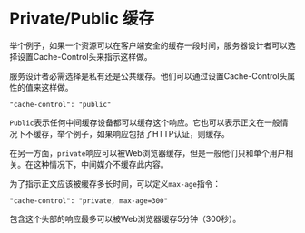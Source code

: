 # Private/Public 缓存

举个例子，如果一个资源可以在客户端安全的缓存一段时间，服务器设计者可以选择设置Cache-Control头来指示这样做。

服务设计者必需选择是私有还是公共缓存。他们可以通过设置Cache-Control头属性的值来这样做。
```
"cache-control": "public"
```

`Public`表示任何中间缓存设备都可以缓存这个响应。它也可以表示正文在一般情况下不缓存，举个例子，如果响应包括了HTTP认证，则缓存。

在另一方面，`private`响应可以被Web浏览器缓存，但是一般他们只和单个用户相关。在这种情况下，中间媒介不缓存此内容。

为了指示正文应该被缓存多长时间，可以定义`max-age`指令：
```
"cache-control": "private, max-age=300"
```
包含这个头部的响应最多可以被Web浏览器缓存5分钟（300秒）。
